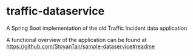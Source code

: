 # traffic-dataservice
A Spring Boot implementation of the old Traffic Incident data application

A functional overview of the application can be found at https://github.com/StoyanTan/sample-dataservice#readme
